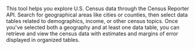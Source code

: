 This tool helps you explore U.S. Census data through the Census Reporter API. Search for geographical areas like cities or counties, then select data tables related to demographics, income, or other census topics. Once you've selected both a geography and at least one data table, you can retrieve and view the census data with estimates and margins of error displayed in organized tables.

<!-- Generated from commit: d98b017f9a1c071f0d55e4f24d34313e36a7240c -->